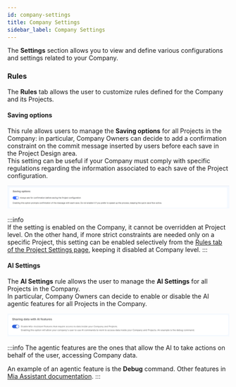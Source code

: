 ```yaml
---
id: company-settings
title: Company Settings
sidebar_label: Company Settings
---
```


The **Settings** section allows you to view and define various configurations and settings related to your Company.

### Rules

The **Rules** tab allows the user to customize rules defined for the Company and its Projects.

#### Saving options

This rule allows users to manage the **Saving options** for all Projects in the Company: in particular, Company Owners can decide to add a confirmation constraint on the commit message inserted by users before each save in the Project Design area.  
This setting can be useful if your Company must comply with specific regulations regarding the information associated to each save of the Project configuration.

![saving options](./img/settings-saving-options.png)

:::info  
If the setting is enabled on the Company, it cannot be overridden at Project level. On the other hand, if more strict constraints are needed only on a specific Project, this setting can be enabled selectively from the [Rules tab of the Project Settings page](/console/project-configuration/project-settings.md#rules), keeping it disabled at Company level.
:::

#### AI Settings

The **AI Settings** rule allows the user to manage the **AI Settings** for all Projects in the Company.  
In particular, Company Owners can decide to enable or disable the AI agentic features for all Projects in the Company.

![ai settings](./img/settings-ai.png)

:::info
The agentic features are the ones that allow the AI to take actions on behalf of the user, accessing Company data.

An example of an agentic feature is the **Debug** command. Other features in [Mia Assistant documentation](/console/company-configuration/ai.md).
:::
